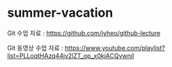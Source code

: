# summer-vacation

Git 수업 자료 : https://github.com/jyheo/github-lecture

Git 동영상 수업 자료 : https://www.youtube.com/playlist?list=PLLoqtHAzq44jv2lZT_op_x0kjACQywniI

